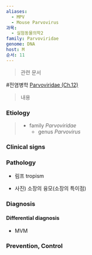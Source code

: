 ```yaml
---
aliases:
  - MPV
  - Mouse Parvovirus
과목:
  - 실험동물의학2
family: Parvoviridae
genome: DNA
host: M
순서: 11
---
```

> 관련 문서

#전염병학 
[Parvoviridae (Ch.12)](./Parvoviridae%20(Ch.12).md)

> 내용


### Etiology
> - family *Parvoviridae*
> 	- genus *Parvovirus*


### Clinical signs

### Pathology
 - 림프 tropism

- 사진) 소장의 융모(소장의 특이점)
### Diagnosis
#### Differential diagnosis
- MVM
### Prevention, Control
